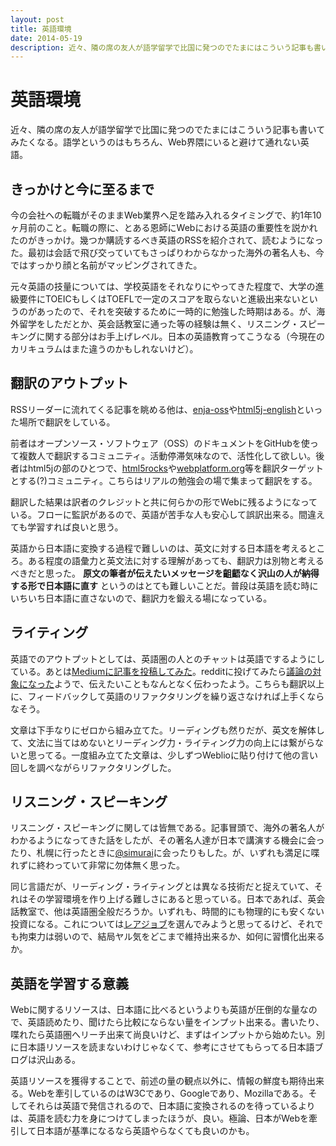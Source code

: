 ```yaml
---
layout: post
title: 英語環境
date: 2014-05-19
description: 近々、隣の席の友人が語学留学で比国に発つのでたまにはこういう記事も書いてみたくなる。
---
```


# 英語環境

近々、隣の席の友人が語学留学で比国に発つのでたまにはこういう記事も書いてみたくなる。語学というのはもちろん、Web界隈にいると避けて通れない英語。

## きっかけと今に至るまで

今の会社への転職がそのままWeb業界へ足を踏み入れるタイミングで、約1年10ヶ月前のこと。転職の際に、とある恩師にWebにおける英語の重要性を説かれたのがきっかけ。幾つか購読するべき英語のRSSを紹介されて、読むようになった。最初は会話で飛び交っていてもさっぱりわからなかった海外の著名人も、今ではすっかり顔と名前がマッピングされてきた。

元々英語の技量については、学校英語をそれなりにやってきた程度で、大学の進級要件にTOEICもしくはTOEFLで一定のスコアを取らないと進級出来ないというのがあったので、それを突破するために一時的に勉強した時期はある。が、海外留学をしただとか、英会話教室に通った等の経験は無く、リスニング・スピーキングに関する部分はお手上げレベル。日本の英語教育ってこうなる（今現在のカリキュラムはまた違うのかもしれないけど）。

## 翻訳のアウトプット

RSSリーダーに流れてくる記事を眺める他は、[enja-oss](https://github.com/enja-oss)や[html5j-english](https://github.com/html5j-english)といった場所で翻訳をしている。

前者はオープンソース・ソフトウェア（OSS）のドキュメントをGitHubを使って複数人で翻訳するコミュニティ。活動停滞気味なので、活性化して欲しい。後者はhtml5jの部のひとつで、[html5rocks](http://www.html5rocks.com/en/)や[webplatform.org](webplatform.org)等を翻訳ターゲットとする(?)コミュニティ。こちらはリアルの勉強会の場で集まって翻訳をする。

翻訳した結果は訳者のクレジットと共に何らかの形でWebに残るようになっている。フローに監訳があるので、英語が苦手な人も安心して誤訳出来る。間違えても学習すれば良いと思う。

英語から日本語に変換する過程で難しいのは、英文に対する日本語を考えるところ。ある程度の語彙力と英文法に対する理解があっても、翻訳力は別物と考えるべきだと思った。 **原文の筆者が伝えたいメッセージを齟齬なく沢山の人が納得する形で日本語に直す** というのはとても難しいことだ。普段は英語を読む時にいちいち日本語に直さないので、翻訳力を鍛える場になっている。

## ライティング

英語でのアウトプットとしては、英語圏の人とのチャットは英語でするようにしている。あとは[Mediumに記事を投稿してみた](https://medium.com/@1000ch/8435760e0ec9)。redditに投げてみたら[議論の対象になった](http://www.reddit.com/r/webdev/comments/22qp05/we_should_optimize_images/)ようで、伝えたいこともなんとなく伝わったよう。こちらも翻訳以上に、フィードバックして英語のリファクタリングを繰り返さなければ上手くならなそう。

文章は下手なりにゼロから組み立てた。リーディングも然りだが、英文を解体して、文法に当てはめないとリーディング力・ライティング力の向上には繋がらないと思ってる。一度組み立てた文章は、少しずつWeblioに貼り付けて他の言い回しを調べながらリファクタリングした。

## リスニング・スピーキング

リスニング・スピーキングに関しては皆無である。記事冒頭で、海外の著名人がわかるようになってきた話をしたが、その著名人達が日本で講演する機会に会ったり、札幌に行ったときに[@simurai](http://twitter.com/simurai)に会ったりもした。が、いずれも満足に喋れずに終わっていて非常に勿体無く思った。

同じ言語だが、リーディング・ライティングとは異なる技術だと捉えていて、それはその学習環境を作り上げる難しさにあると思っている。日本であれば、英会話教室で、他は英語圏全般だろうか。いずれも、時間的にも物理的にも安くない投資になる。これについては[レアジョブ](http://www.rarejob.com/)を選んでみようと思ってるけど、それでも拘束力は弱いので、結局ヤル気をどこまで維持出来るか、如何に習慣化出来るか。

## 英語を学習する意義

Webに関するリソースは、日本語に比べるというよりも英語が圧倒的な量なので、英語読めたり、聞けたら比較にならない量をインプット出来る。書いたり、喋れたら英語圏へリーチ出来て尚良いけど、まずはインプットから始めたい。別に日本語リソースを読まないわけじゃなくて、参考にさせてもらってる日本語ブログは沢山ある。

英語リソースを獲得することで、前述の量の観点以外に、情報の鮮度も期待出来る。Webを牽引しているのはW3Cであり、Googleであり、Mozillaである。そしてそれらは英語で発信されるので、日本語に変換されるのを待っているよりは、英語を読む力を身につけてしまったほうが、良い。極論、日本がWebを牽引して日本語が基準になるなら英語やらなくても良いのかも。